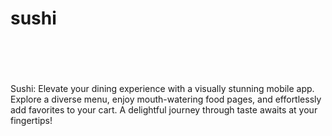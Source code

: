 # sushi

<br>
<br>

<br>
<br>
Sushi: Elevate your dining experience with a visually stunning mobile app. Explore a diverse menu, enjoy mouth-watering food pages, and effortlessly add favorites to your cart. A delightful journey through taste awaits at your fingertips!
